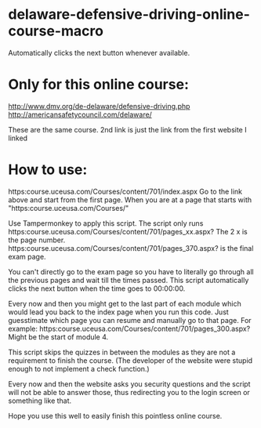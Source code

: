 # delaware-defensive-driving-online-course-macro
Automatically clicks the next button whenever available.

# Only for this online course:
http://www.dmv.org/de-delaware/defensive-driving.php
http://americansafetycouncil.com/delaware/

These are the same course. 2nd link is just the link from the first website I linked

# How to use:
https:course.uceusa.com/Courses/content/701/index.aspx
Go to the link above and start from the first page. When you are at a page that starts with "https:course.uceusa.com/Courses/"

Use Tampermonkey to apply this script. The script only runs
https:course.uceusa.com/Courses/content/701/pages_xx.aspx?
The 2 x is the page number.
https:course.uceusa.com/Courses/content/701/pages_370.aspx? is the final exam page.

You can't directly go to the exam page so you have to literally go through all the previous pages and wait till the times passed.
This script automatically clicks the next button when the time goes to 00:00:00.

Every now and then you might get to the last part of each module which would lead you back to the index page when you run this code.
Just guesstimate which page you can resume and manually go to that page. For example: https:course.uceusa.com/Courses/content/701/pages_300.aspx? Might be the start of module 4.

This script skips the quizzes in between the modules as they are not a requirement to finish the course. (The developer of the website were stupid enough to not implement a check function.)

Every now and then the website asks you security questions and the script will not be able to answer those, thus redirecting you to the login screen or something like that.

Hope you use this well to easily finish this pointless online course.
